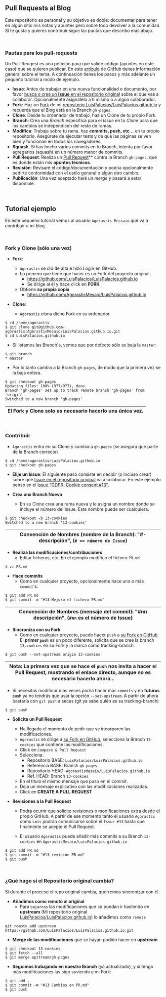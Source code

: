 ## Pull Requests al Blog

Este repositorio es personal y su objetivo es doble: documentar para tener en algún sitio mis notas y apuntes pero sobre todo devolver a la comunidad. Si te gusta y quieres contribuir sigue las pautas que describo más abajo.


<br/>

### Pautas para los pull-requests

Un Pull-Reuqest es una petición para que valide código (apuntes en este caso) que se quieren publicar. En este [artículo](https://help.github.com/articles/using-pull-requests) de GitHub tienes información general sobre el tema. A continuación tienes los pasos y más adelante un pequeño tutorial a modo de ejemplo.

* **Issue**: Antes de trabajar en una nueva funcionalidad o documento, por favor [busca o crea un **Issue** en el repositorio original](https://github.com/LuisPalacios/LuisPalacios.github.io/issues) sobre el que vas a colaborar. Opcionalmente asígnatelo a ti mismo o a algún colaborador. 
* **Fork**: Haz un [Fork](https://help.github.com/articles/fork-a-repo/) de mi [repositorio LuisPalacios/LuisPalacios.github.io](https://github.com/LuisPalacios/LuisPalacios.github.io) y recuerda que el Blog está en la Branch `gh-pages`.
* **Clone**: Desde tu ordenador de trabajo, haz un Clone de tu propio Fork. 
* **Branch**: Crea una *Branch* específica para el *Issue* en tu *Clone* para que los cambios se independicen del resto de ramas. 
* **Modifica**: Trabaja sobre tu rama, haz **commits, push, etc...** en tu propio repositorio. Asegúrate de ejecutar tests y de que las páginas se ven bien y funcionan en todos los navegadores. 
* **Squash**. Si has hecho varios commits en tu Branch, intenta por favor agregarlos (squash) en un número menor de commits. 
* **Pull Request**: Realiza un [Pull Request](https://docs.github.com/es/github/collaborating-with-issues-and-pull-requests/about-pull-requests)** contra la Branch `gh-pages`, que es donde están mis **apuntes técnicos**.
* **Revisión**: Revisaré el código/documentación y podría opcionalmente pedirte conformidad con el estilo general o algún otro cambio. 
* **Publicación**: Una vez aceptado haré un *merge* y pasará a estar disponible. 

<br/>

## Tutorial ejemplo

En este pequeño tutorial vemos al usuario `Agorastis Messaio` que va a contribuir a mi blog. 

<br/>

### Fork y Clone (sólo una vez)

* **Fork**: 
  * `Agorastis` se dió de alta e hizo Login en GitHub. 
  * Lo primero que tiene que hacer es un Fork del proyecto original: 
    * https://github.com/LuisPalacios/LuisPalacios.github.io
    * Se dirige al él y hace click en **FORK**
  * Obtiene **su propia copia**
    * https://github.com/AgorastisMesaio/LuisPalacios.github.io

* **Clone**:
  * `Agorastis` clona dicho Fork en su ordenador. 
  
```console
$ cd /home/agorastis
$ git clone git@github.com-agorastis:AgorastisMesaio/LuisPalacios.github.io.git
$ cd LuisPalacios.github.io
```

* Si listamos las Branch's, vemos que por defecto sólo se baja la `master`: 

```console
$ git branch
* master
```

* Por lo tanto cambio a la Branch `gh-pages`, de modo que la primera vez se la baja entera.

```console
$ git checkout gh-pages
Updating files: 100% (977/977), done.
Branch 'gh-pages' set up to track remote branch 'gh-pages' from 'origin'.
Switched to a new branch 'gh-pages'
```

| El **Fork y Clone** solo es necesario hacerlo una única vez. |
|:---:|

<br/>

### Contribuir 

* `Agorastis` entra en su Clone y cambia a `gh-pages` (se asegura que parte de la Branch correcta)

```console
$ cd /home/agorastis/LuisPalacios.github.io
$ git checkout gh-pages
```

* **Elije un Issue**: El siguiente paso consiste en decidir (o incluso crear) sobre qué [Issue en el repositorio original](https://github.com/LuisPalacios/LuisPalacios.github.io/issues) va a colaborar. En este ejemplo pensó en el [Issue "GDPR: Cookie consent #13"](https://github.com/LuisPalacios/LuisPalacios.github.io/issues/13). 

* **Crea una Branch Nueva**
  * En su Clone crea una rama nueva y le asigna un nombre donde se incluye el número del Issue. Este nombre puede ser cualquiera.
   
```console
$ git checkout -b 13-cookies
Switched to a new branch '13-cookies'
```

| Convención de Nombres (nombre de la Branch): "#-descripción", (`# == número de Issue`) |
|:---:|

* **Realiza las modificaciones/contribuciones** 
  * Editar ficheros, etc. En el ejemplo modificó el fichero `PR.md`

```console
$ vi PR.md
```

* **Hace commits**
  * Como en cualquier proyecto, opcionalmente hace uno o más `commit`'s. 
  
```console
$ git add PR.md
$ git commit -m "#13 Mejoro el fichero PR.md"
```

| Convención de Nombres (mensaje del commit): "#nn descripción", (`#nn` es el número de Issue) |
|:---:|

* **Sincroniza con su Fork**
  * Como en cualquier proyecto, puede hacer `push` a [su Fork en GitHub](https://github.com/AgorastisMesaio/LuisPalacios.github.io). El **primer `push`** es un poco diferente, solicita que se cree la branch `13.cookies` en su Fork y la marca como tracking-branch. 

```console
$ git push --set-upstream origin 13-cookies
```

| Nota: La primera vez que se hace el `push` nos invita a hacer el Pull Request, mostrando el enlace directo, aunque no es necesario hacerlo ahora... |
|:---:|


  * Si necesitas modificar más veces podrá hacer más `commits` y en **futuros `push`** ya no tendrás que usar la opción `--set-upstream`. A partir de ahora bastaría con `git push` a secas (git ya sabe quién es su tracking-branch)

```console
$ git push
```

* **Solicita un Pull Request**
  * Ha llegado el momento de pedir que se incorporen las modificaciones. 
  * `Agorastis` se dirige a [su Fork en GitHub](https://github.com/AgorastisMesaio/LuisPalacios.github.io), selecciona la Branch `13-cookies` que contiene las modificaciones.
  * Click en `Compare & Pull Request`
  * Selecciona: 
    * Repositorio BASE: `LuisPalacios/LuisPalacios.github.io`
    * Referencia BASE: Branch `gh-pages`
    * Repositorio HEAD: `AgorastisMesaio/LuisPalacios.github.io`
    * Ref. HEAD: Branch `13-cookies`
  * En el título el mismo mensaje que puso en el commit. 
  * Deja un mensaje explicativo con las modificaciones realizadas. 
  * Click en **CREATE A PULL REQUEST**

* **Revisiones a la Pull Request**
  * Podrá ocurrir que solicito revisiones o modificaciones extra desde el propio GitHub. A partir de ese momento tanto el usuario `Agorastis` como `Luis` podrán comunicarse sobre el `Issue #13` hasta que finalmente se acepte el Pull Request. 

  * El usuario `Agorastis` puede añadir más commits a su Branch `13-cookies` en `AgorastisMesaio/LuisPalacios.github.io`

```console
$ git add PR.md
$ git commit -m "#13 revisión PR.md"
$ git push
```

<br/>

### ¿Qué hago si el Repositorio original cambia?

Si durante el proceso el repo original cambia, querremos sincronizar con él.

* **Añadimos como remoto al original**
  * Para `bajarnos` las modificaciones que se puedan ir hadiendo en **upstream** (Mi repositorio original [LuisPalacios/LuisPalacios.github.io](https://github.com/LuisPalacios/LuisPalacios.github.io)) lo añadimos como `remote`

```console
git remote add upstream https://github.com/LuisPalacios/LuisPalacios.github.io.git
```

* **Merge de las modificaciones** que se hayan podido hacer en **upstream**

```console
$ git checkout 13-cookies
$ git fetch --all
$ git merge upstream/gh-pages
```

* **Seguimos trabajando en nuestro Branch** (ya actualizado), y si tengo más modificaciones las sigo suviendo a mi Fork:

```console
$ git add . 
$ git commit -m "#13 Cambios en PR.md"
$ git push
```


